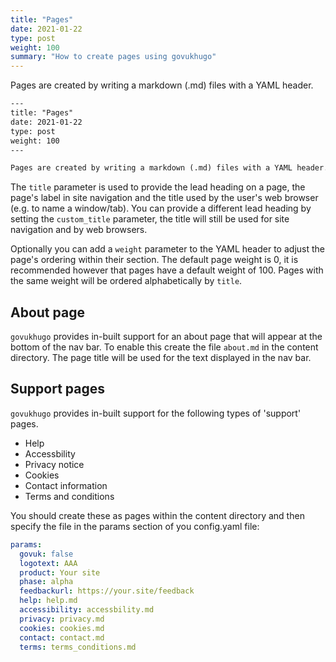 ```yaml
---
title: "Pages"
date: 2021-01-22
type: post
weight: 100
summary: "How to create pages using govukhugo"
---
```


Pages are created by writing a markdown (.md) files with a YAML header.

```txt
---
title: "Pages"
date: 2021-01-22
type: post
weight: 100
---

Pages are created by writing a markdown (.md) files with a YAML header.

```

The `title` parameter is used to provide the lead heading on a page, the page's label in site navigation and the title used by the user's web browser (e.g. to name a window/tab). You can provide a different lead heading by setting the `custom_title` parameter, the title will still be used for site navigation and by web browsers.

Optionally you can add a `weight` parameter to the YAML header to adjust the page's ordering within their section. The default page weight is 0, it is recommended however that pages have a default weight of 100. Pages with the same weight will be ordered alphabetically by `title`.

## About page

`govukhugo` provides in-built support for an about page that will appear at the bottom of the nav bar. To enable this create the file `about.md` in the content directory. The page title will be used for the text displayed in the nav bar.

## Support pages

`govukhugo` provides in-built support for the following types of 'support' pages.

- Help
- Accessbility
- Privacy notice
- Cookies
- Contact information
- Terms and conditions

You should create these as pages within the content directory and then specify the file in the params section of you config.yaml file:

```yml
params:
  govuk: false
  logotext: AAA
  product: Your site
  phase: alpha
  feedbackurl: https://your.site/feedback
  help: help.md
  accessibility: accessbility.md
  privacy: privacy.md
  cookies: cookies.md
  contact: contact.md
  terms: terms_conditions.md
```
